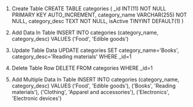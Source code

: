 1. Create Table
CREATE TABLE categories (
  _id INT(11) NOT NULL PRIMARY KEY AUTO_INCREMENT,
  category_name VARCHAR(255) NOT NULL,
  category_desc TEXT NOT NULL,
  isActive TINYINT DEFAULT(1)
)

2. Add Data In Table
INSERT INTO categories (category_name, category_desc) VALUES ('Food', 'Edible goods')


3. Update Table Data
UPDATE categories
SET category_name='Books', category_desc='Reading materials'
WHERE _id=1


4. Delete Table Row
DELETE FROM categories WHERE _id=1


5. Add Multiple Data In Table
INSERT INTO categories (category_name, category_desc) VALUES ('Food', 'Edible goods'), ('Books', 'Reading materials'), ('Clothing', 'Apparel and accessories'), ('Electronics', 'Electronic devices')